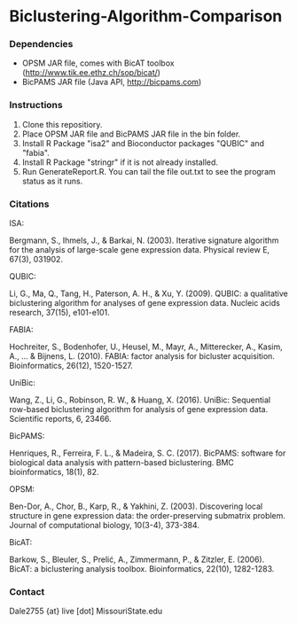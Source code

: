 # Biclustering-Algorithm-Comparison

### Dependencies
* OPSM JAR file, comes with BicAT toolbox (http://www.tik.ee.ethz.ch/sop/bicat/)
* BicPAMS JAR file (Java API, http://bicpams.com)

### Instructions
1. Clone this repositiory.
2. Place OPSM JAR file and BicPAMS JAR file in the bin folder.
3. Install R Package "isa2" and Bioconductor packages "QUBIC" and "fabia".
4. Install R Package "stringr" if it is not already installed.
5. Run GenerateReport.R. You can tail the file out.txt to see the program status as it runs.

### Citations
ISA:

Bergmann, S., Ihmels, J., & Barkai, N. (2003). Iterative signature algorithm for the analysis of large-scale gene expression data. Physical review E, 67(3), 031902.

QUBIC:

Li, G., Ma, Q., Tang, H., Paterson, A. H., & Xu, Y. (2009). QUBIC: a qualitative biclustering algorithm for analyses of gene expression data. Nucleic acids research, 37(15), e101-e101.

FABIA:

Hochreiter, S., Bodenhofer, U., Heusel, M., Mayr, A., Mitterecker, A., Kasim, A., ... & Bijnens, L. (2010). FABIA: factor analysis for bicluster acquisition. Bioinformatics, 26(12), 1520-1527.

UniBic:

Wang, Z., Li, G., Robinson, R. W., & Huang, X. (2016). UniBic: Sequential row-based biclustering algorithm for analysis of gene expression data. Scientific reports, 6, 23466.

BicPAMS:

Henriques, R., Ferreira, F. L., & Madeira, S. C. (2017). BicPAMS: software for biological data analysis with pattern-based biclustering. BMC bioinformatics, 18(1), 82.

OPSM:

Ben-Dor, A., Chor, B., Karp, R., & Yakhini, Z. (2003). Discovering local structure in gene expression data: the order-preserving submatrix problem. Journal of computational biology, 10(3-4), 373-384.

BicAT:

Barkow, S., Bleuler, S., Prelić, A., Zimmermann, P., & Zitzler, E. (2006). BicAT: a biclustering analysis toolbox. Bioinformatics, 22(10), 1282-1283.


### Contact
Dale2755 {at} live [dot] MissouriState.edu
